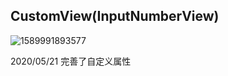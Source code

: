  

## **CustomView**(InputNumberView)

![1589991893577](C:\Users\大狼狗skr~\AppData\Roaming\Typora\typora-user-images\1589991893577.png)

2020/05/21 完善了自定义属性